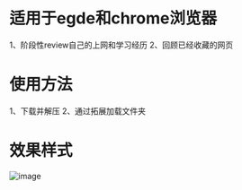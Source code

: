 # 适用于egde和chrome浏览器

1、阶段性review自己的上网和学习经历
2、回顾已经收藏的网页

# 使用方法

1、下载并解压
2、通过拓展加载文件夹

# 效果样式
![image](https://github.com/user-attachments/assets/aabf42b8-d2ae-4895-a72a-0252e08f048b)

